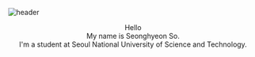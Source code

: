 ![header](https://capsule-render.vercel.app/api?type=waving&color=auto&height=300&section=header&text=WELCOME&fontSize=90)

<center>Hello</center>  
<center>My name is Seonghyeon So.</center>  
<center>I'm a student at Seoul National University of Science and Technology.</center>  
